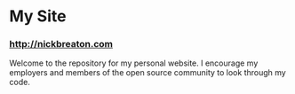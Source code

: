 # My Site

### http://nickbreaton.com

Welcome to the repository for my personal website. I encourage my employers and members of the open source community to look through my code.
